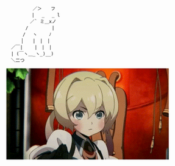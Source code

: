 
```plaintext
　　 　  　／＞　　フ  
　　　 　　| 　_　 _ l  
　 　　 　／` ミ＿xノ  
　　 　 /　　　 　 |  
　　　 /　 ヽ　　 ﾉ  
　 　 │　　|　|　|  
　／￣|　　 |　|　|  
　| (￣ヽ＿_ヽ_)__)  
　＼二つ  
``` 
![Frederica](images/Frederica.gif)
